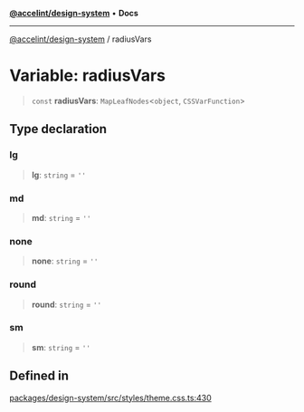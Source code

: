 [**@accelint/design-system**](../README.md) • **Docs**

***

[@accelint/design-system](../README.md) / radiusVars

# Variable: radiusVars

> `const` **radiusVars**: `MapLeafNodes`\<`object`, `CSSVarFunction`\>

## Type declaration

### lg

> **lg**: `string` = `''`

### md

> **md**: `string` = `''`

### none

> **none**: `string` = `''`

### round

> **round**: `string` = `''`

### sm

> **sm**: `string` = `''`

## Defined in

[packages/design-system/src/styles/theme.css.ts:430](https://github.com/gohypergiant/standard-toolkit/blob/258694cea8ed8bbd956b3cf5da47c2c9debcf127/packages/design-system/src/styles/theme.css.ts#L430)
